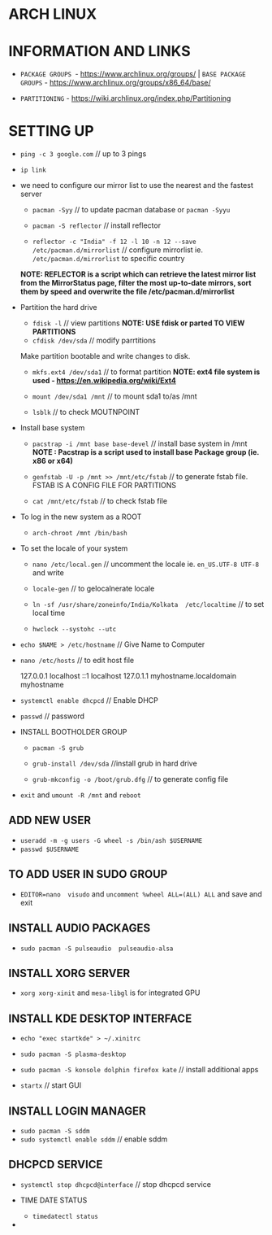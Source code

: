 # ARCH LINUX

# INFORMATION AND LINKS 

- `PACKAGE GROUPS `- https://www.archlinux.org/groups/ | `BASE PACKAGE GROUPS` - https://www.archlinux.org/groups/x86_64/base/

- `PARTITIONING` - https://wiki.archlinux.org/index.php/Partitioning

# SETTING UP

- `ping -c 3 google.com` // up to 3 pings

- `ip link`

- we need to configure our mirror list to use the nearest and the fastest server
    - `pacman -Syy` // to update pacman database or `pacman -Syyu`

    - `pacman -S reflector` // install reflector

    - `reflector -c "India" -f 12 -l 10 -n 12 --save  /etc/pacman.d/mirrorlist` // configure mirrorlist ie. `/etc/pacman.d/mirrorlist`  to specific country

    **NOTE: REFLECTOR is a script which can retrieve the latest mirror list from the MirrorStatus page, filter the most up-to-date mirrors, sort them by speed and overwrite the file  /etc/pacman.d/mirrorlist**

- Partition the hard drive
    - `fdisk -l` // view partitions **NOTE: USE fdisk or parted TO VIEW PARTITIONS**
    - `cfdisk /dev/sda` // modify parrtitions

    Make partition bootable and write changes to disk.

    - `mkfs.ext4 /dev/sda1` // to format partition  **NOTE: ext4 file system is used - https://en.wikipedia.org/wiki/Ext4**

    - `mount /dev/sda1 /mnt` // to mount sda1   to/as /mnt

    - `lsblk` // to check MOUTNPOINT

- Install base system 
    - `pacstrap -i /mnt base base-devel` // install base system in /mnt
    **NOTE : Pacstrap is a script used to install base Package group (ie. x86 or x64)**

    - `genfstab -U -p /mnt >> /mnt/etc/fstab` // to generate fstab file. FSTAB IS A CONFIG FILE FOR PARTITIONS

    - `cat /mnt/etc/fstab` // to check fstab file

- To log in the new system as a ROOT 
    - `arch-chroot /mnt /bin/bash`

- To set the locale of your system
    - `nano /etc/local.gen` // uncomment the locale ie. `en_US.UTF-8 UTF-8` and write

    - `locale-gen` // to gelocalnerate locale
    
    - `ln -sf /usr/share/zoneinfo/India/Kolkata  /etc/localtime` // to set local time

    - `hwclock --systohc --utc`

- `echo $NAME > /etc/hostname` // Give Name to Computer 

- `nano /etc/hosts` // to edit host file
    
    127.0.0.1	localhost
    ::1		localhost
    127.0.1.1	myhostname.localdomain	myhostname

- `systemctl enable dhcpcd` // Enable DHCP

-  `passwd` // password

- INSTALL BOOTHOLDER GROUP
    - `pacman -S grub`

    - `grub-install /dev/sda` //install grub in hard drive

    - `grub-mkconfig -o /boot/grub.dfg` // to generate config file


- `exit` and `umount -R /mnt` and `reboot`

## ADD NEW USER 

-  `useradd -m -g users -G wheel -s /bin/ash $USERNAME`
- `passwd $USERNAME`

## TO ADD  USER IN SUDO GROUP

- `EDITOR=nano  visudo` and `uncomment %wheel ALL=(ALL) ALL` and save and exit

## INSTALL AUDIO PACKAGES 

- `sudo pacman -S pulseaudio  pulseaudio-alsa`

## INSTALL XORG SERVER

- `xorg xorg-xinit` and `mesa-libgl` is for integrated GPU

## INSTALL KDE DESKTOP INTERFACE

- `echo "exec startkde" > ~/.xinitrc`
- `sudo pacman -S plasma-desktop`
- `sudo pacman -S konsole dolphin firefox kate` // install additional apps

- `startx` // start GUI

## INSTALL LOGIN MANAGER

- `sudo pacman -S sddm`
- `sudo systemctl enable sddm` // enable sddm


## DHCPCD SERVICE 

- `systemctl stop dhcpcd@interface` // stop dhcpcd service


- TIME DATE STATUS 
    - `timedatectl status`

- 

